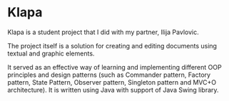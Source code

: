 # Klapa 
Klapa is a student project that I did with my partner, Ilija Pavlovic. 

The project itself is a solution for creating and editing documents using textual and graphic elements.

It served as an effective way of learning and implementing different OOP principles and design patterns (such as Commander pattern, Factory pattern, State Pattern, Observer pattern, Singleton pattern and MVC+O architecture). It is written using Java with support of Java Swing library.


